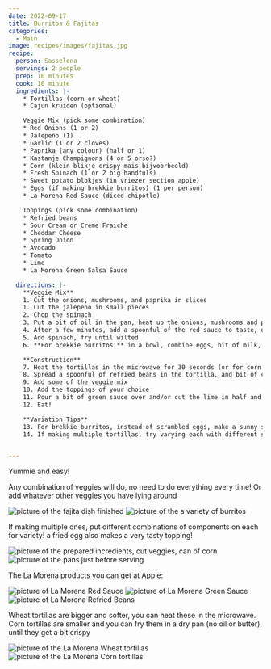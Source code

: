 ```yaml
---
date: 2022-09-17
title: Burritos & Fajitas
categories:
  - Main
image: recipes/images/fajitas.jpg
recipe:
  person: Sasselena
  servings: 2 people
  prep: 10 minutes
  cook: 10 minute
  ingredients: |-
    * Tortillas (corn or wheat)
    * Cajun kruiden (optional)

    Veggie Mix (pick some combination)
    * Red Onions (1 or 2)
    * Jalepeño (1)
    * Garlic (1 or 2 cloves)
    * Paprika (any colour) (half or 1)
    * Kastanje Champignons (4 or 5 orso?)
    * Corn (klein blikje crispy mais bijvoorbeeld)
    * Fresh Spinach (1 or 2 big handfuls)
    * Sweet potato blokjes (in vriezer section appie)
    * Eggs (if making brekkie burritos) (1 per person)
    * La Morena Red Sauce (diced chipotle)

    Toppings (pick some combination)
    * Refried beans
    * Sour Cream or Creme Fraiche
    * Cheddar Cheese
    * Spring Onion
    * Avocado
    * Tomato
    * Lime
    * La Morena Green Salsa Sauce

  directions: |-
    **Veggie Mix**
    1. Cut the onions, mushrooms, and paprika in slices
    1. Cut the jalepeno in small pieces
    2. Chop the spinach
    3. Put a bit of oil in the pan, heat up the onions, mushrooms and paprika, sweet potato, corn on mediumheat
    4. After a few minutes, add a spoonful of the red sauce to taste, optionally a bit of cajun kruiden, and fry
    5. Add spinach, fry until wilted
    6. **For brekkie burritos:** in a bowl, combine eggs, bit of milk, bit of red sauce, mix together, add to the pan with veggies and fry up like scrambled eggs

    **Construction**
    7. Heat the tortillas in the microwave for 30 seconds (or for corn tortillas in the pan without oil or butter until a bit crispy)
    8. Spread a spoonful of refried beans in the tortilla, and bit of creme fraiche/sour cream
    9. Add some of the veggie mix
    10. Add the toppings of your choice
    11. Pour a bit of green sauce over and/or cut the lime in half and squeeze some fresh lime juice over
    12. Eat!

    **Variation Tips**
    13. For brekkie burritos, instead of scrambled eggs, make a sunny side up egg in a separate pan and put on your burrito last
    14. If making multiple tortillas, try varying each with different set of toppings and veggies


---
```


Yummie and easy!

Any combination of veggies will do, no need to do everything every time! Or add whatever other veggies you have lying around

![picture of the fajita dish finished]({{site.baseurl}}/recipes/images/fajitas.jpg)
![picture of the a variety of burritos]({{site.baseurl}}/recipes/images/buritos-variation.jpg)


If making multiple ones, put different combinations of components on each for variety! a fried egg also makes a very tasty topping!

![picture of the prepared incredients, cut veggies, can of corn]({{site.baseurl}}/recipes/images/burritos-prep.jpg)
![picture of the pans just before serving]({{site.baseurl}}/recipes/images/burritos-pans.jpg)


The La Morena products you can get at Appie:


![picture of La Morena Red Sauce]({{site.baseurl}}/recipes/images/redsauce.jpeg)
![picture of La Morena Green Sauce]({{site.baseurl}}/recipes/images/greensauce.jpeg)
![picture of La Morena Refried Beans]({{site.baseurl}}/recipes/images/refriedbeans.jpeg)

Wheat tortillas are bigger and softer, you can heat these in the microwave. Corn tortillas are smaller and you can fry them in a dry pan (no oil or butter), until they get a bit crispy

![picture of the La Morena Wheat tortillas]({{site.baseurl}}/recipes/images/wheat-tortillas.jpeg)
![picture of the La Morena Corn tortillas]({{site.baseurl}}/recipes/images/corn-tortillas.jpeg)


